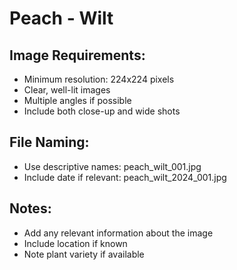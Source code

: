 # Peach - Wilt

## Image Requirements:
- Minimum resolution: 224x224 pixels
- Clear, well-lit images
- Multiple angles if possible
- Include both close-up and wide shots

## File Naming:
- Use descriptive names: peach_wilt_001.jpg
- Include date if relevant: peach_wilt_2024_001.jpg

## Notes:
- Add any relevant information about the image
- Include location if known
- Note plant variety if available
